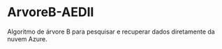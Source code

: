 # ArvoreB-AEDII
Algoritmo de árvore B para pesquisar e recuperar dados diretamente da nuvem Azure. 
